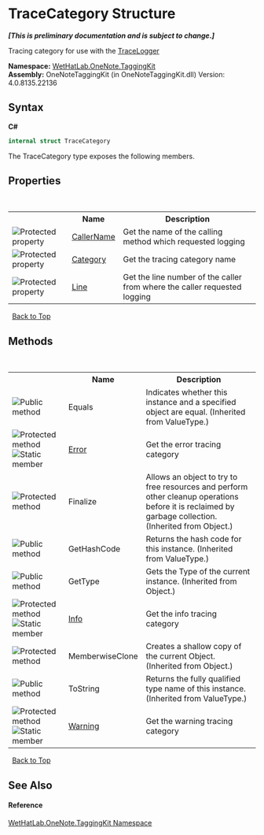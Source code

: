 # TraceCategory Structure
 _**\[This is preliminary documentation and is subject to change.\]**_

Tracing category for use with the <a href="a58bd163-de69-89db-8a1f-17c4613506ce.md">TraceLogger</a>

**Namespace:**&nbsp;<a href="4e00c8ac-fc03-0e6d-d2fd-b2c7565a9aa0.md">WetHatLab.OneNote.TaggingKit</a><br />**Assembly:**&nbsp;OneNoteTaggingKit (in OneNoteTaggingKit.dll) Version: 4.0.8135.22136

## Syntax

**C#**<br />
``` C#
internal struct TraceCategory
```

The TraceCategory type exposes the following members.


## Properties
&nbsp;<table><tr><th></th><th>Name</th><th>Description</th></tr><tr><td>![Protected property](media/protproperty.gif "Protected property")</td><td><a href="45f5bec8-2693-703a-28f4-4fe7ecfd1b91.md">CallerName</a></td><td>
Get the name of the calling method which requested logging</td></tr><tr><td>![Protected property](media/protproperty.gif "Protected property")</td><td><a href="3bbfc2e7-e62f-becd-ed14-4446b2d873f9.md">Category</a></td><td>
Get the tracing category name</td></tr><tr><td>![Protected property](media/protproperty.gif "Protected property")</td><td><a href="e24d3af0-3885-7fd0-3b1b-1039235a5300.md">Line</a></td><td>
Get the line number of the caller from where the caller requested logging</td></tr></table>&nbsp;
<a href="#tracecategory-structure">Back to Top</a>

## Methods
&nbsp;<table><tr><th></th><th>Name</th><th>Description</th></tr><tr><td>![Public method](media/pubmethod.gif "Public method")</td><td>Equals</td><td>
Indicates whether this instance and a specified object are equal.
 (Inherited from ValueType.)</td></tr><tr><td>![Protected method](media/protmethod.gif "Protected method")![Static member](media/static.gif "Static member")</td><td><a href="52c62922-8e2f-d4ac-455d-0621b3defd02.md">Error</a></td><td>
Get the error tracing category</td></tr><tr><td>![Protected method](media/protmethod.gif "Protected method")</td><td>Finalize</td><td>
Allows an object to try to free resources and perform other cleanup operations before it is reclaimed by garbage collection.
 (Inherited from Object.)</td></tr><tr><td>![Public method](media/pubmethod.gif "Public method")</td><td>GetHashCode</td><td>
Returns the hash code for this instance.
 (Inherited from ValueType.)</td></tr><tr><td>![Public method](media/pubmethod.gif "Public method")</td><td>GetType</td><td>
Gets the Type of the current instance.
 (Inherited from Object.)</td></tr><tr><td>![Protected method](media/protmethod.gif "Protected method")![Static member](media/static.gif "Static member")</td><td><a href="cb706659-d498-3cbe-17e5-fdb7c3bddaa5.md">Info</a></td><td>
Get the info tracing category</td></tr><tr><td>![Protected method](media/protmethod.gif "Protected method")</td><td>MemberwiseClone</td><td>
Creates a shallow copy of the current Object.
 (Inherited from Object.)</td></tr><tr><td>![Public method](media/pubmethod.gif "Public method")</td><td>ToString</td><td>
Returns the fully qualified type name of this instance.
 (Inherited from ValueType.)</td></tr><tr><td>![Protected method](media/protmethod.gif "Protected method")![Static member](media/static.gif "Static member")</td><td><a href="090c769a-77a1-61f0-8d79-98c50c36dc54.md">Warning</a></td><td>
Get the warning tracing category</td></tr></table>&nbsp;
<a href="#tracecategory-structure">Back to Top</a>

## See Also


#### Reference
<a href="4e00c8ac-fc03-0e6d-d2fd-b2c7565a9aa0.md">WetHatLab.OneNote.TaggingKit Namespace</a><br />